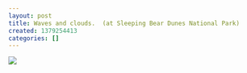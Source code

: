 ```yaml
---
layout: post
title: Waves and clouds.  (at Sleeping Bear Dunes National Park)
created: 1379254413
categories: []
---
```

<img src="http://25.media.tumblr.com/aaaaeedf967e8f8fcaf0b4f5cd8c424d/tumblr_mt67ilG0EG1rsr8w3o1_500.jpg"/><br/><br/>
